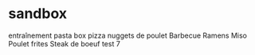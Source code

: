 # sandbox
entraînement 
pasta box 
pizza nuggets de poulet 
Barbecue
Ramens Miso 
Poulet frites 
Steak de boeuf 
test 7
